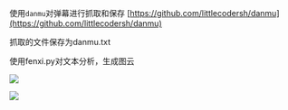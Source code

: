 使用`danmu`对弹幕进行抓取和保存 [https://github.com/littlecodersh/danmu](https://github.com/littlecodersh/danmu)

抓取的文件保存为danmu.txt

使用fenxi.py对文本分析，生成图云

![](http://i.imgur.com/vdWYRuz.png)

![](http://i.imgur.com/QknfonQ.png)
